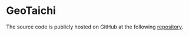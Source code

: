 # GeoTaichi
The source code is publicly hosted on GitHub at the following [repository](https://github.com/Yihao-Shi/GeoTaichi).
